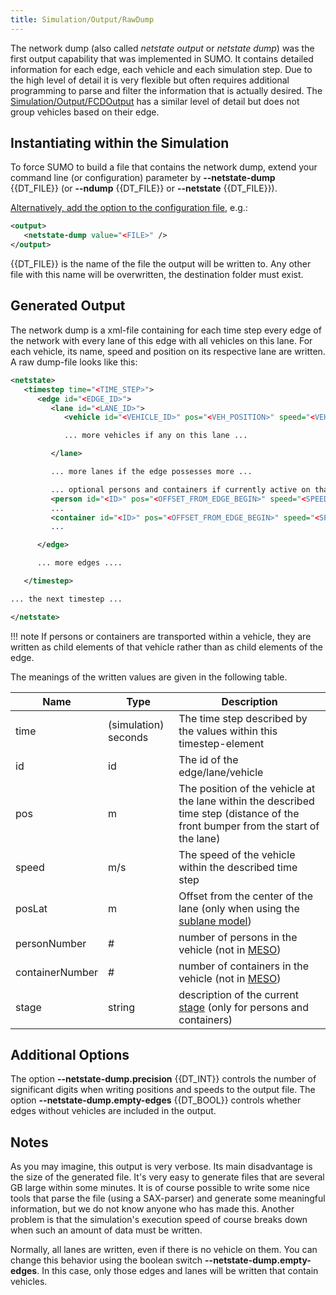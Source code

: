 ```yaml
---
title: Simulation/Output/RawDump
---
```


The network dump (also called *netstate output* or *netstate dump*) was
the first output capability that was implemented in SUMO. It contains
detailed information for each edge, each vehicle and each simulation
step. Due to the high level of detail it is very flexible but often
requires additional programming to parse and filter the information that
is actually desired. The
[Simulation/Output/FCDOutput](../../Simulation/Output/FCDOutput.md)
has a similar level of detail but does not group vehicles based on their
edge.

## Instantiating within the Simulation

To force SUMO to build a file that contains the network dump, extend
your command line (or configuration) parameter by **--netstate-dump** {{DT_FILE}} (or **--ndump** {{DT_FILE}} or **--netstate** {{DT_FILE}}).

[Alternatively, add the option to the configuration
file](../../Basics/Using_the_Command_Line_Applications.md#configuration_files),
e.g.:

```xml
<output>
   <netstate-dump value="<FILE>" />
</output>
```

{{DT_FILE}} is the name of the file the output will be written to. Any other file
with this name will be overwritten, the destination folder must exist.

## Generated Output

The network dump is a xml-file containing for each time step every edge
of the network with every lane of this edge with all vehicles on this
lane. For each vehicle, its name, speed and position on its respective
lane are written. A raw dump-file looks like this:

```xml
<netstate>
   <timestep time="<TIME_STEP>">
      <edge id="<EDGE_ID>">
         <lane id="<LANE_ID>">
            <vehicle id="<VEHICLE_ID>" pos="<VEH_POSITION>" speed="<VEH_SPEED>"/>

            ... more vehicles if any on this lane ...

         </lane>

         ... more lanes if the edge possesses more ...

         ... optional persons and containers if currently active on that edge
         <person id="<ID>" pos="<OFFSET_FROM_EDGE_BEGIN>" speed="<SPEED>"/>
         ...
         <container id="<ID>" pos="<OFFSET_FROM_EDGE_BEGIN>" speed="<SPEED>"/>
         ...

      </edge>

      ... more edges ....

   </timestep>

... the next timestep ...

</netstate>
```

!!! note
      If persons or containers are transported within a vehicle, they are written as child elements of that vehicle rather than as child elements of the edge.

The meanings of the written values are given in the following table.

| Name            | Type                 | Description                                                                                                                      |
| --------------- | -------------------- | -------------------------------------------------------------------------------------------------------------------------------- |
| time            | (simulation) seconds | The time step described by the values within this timestep-element                                                               |
| id              | id                   | The id of the edge/lane/vehicle                                                                                                  |
| pos             | m                    | The position of the vehicle at the lane within the described time step (distance of the front bumper from the start of the lane) |
| speed           | m/s                  | The speed of the vehicle within the described time step                                                                          |
| posLat          | m                    | Offset from the center of the lane (only when using the [sublane model](../../Simulation/SublaneModel.md))                     |
| personNumber    | \#                   | number of persons in the vehicle (not in [MESO](../../Simulation/Meso.md))                                                                |
| containerNumber | \#                   | number of containers in the vehicle (not in [MESO](../../Simulation/Meso.md))                                                             |
| stage           | string               | description of the current [stage](../../Specification/Persons.md#simulation_input) (only for persons and containers)          |

## Additional Options

The option **--netstate-dump.precision** {{DT_INT}} controls the number of significant digits when writing
positions and speeds to the output file. The option **--netstate-dump.empty-edges** {{DT_BOOL}} controls whether
edges without vehicles are included in the output.

## Notes

As you may imagine, this output is very verbose. Its main disadvantage
is the size of the generated file. It's very easy to generate files that
are several GB large within some minutes. It is of course possible to
write some nice tools that parse the file (using a SAX-parser) and
generate some meaningful information, but we do not know anyone who has
made this. Another problem is that the simulation's execution speed of
course breaks down when such an amount of data must be written.

Normally, all lanes are written, even if there is no vehicle on them.
You can change this behavior using the boolean switch **--netstate-dump.empty-edges**. In this case,
only those edges and lanes will be written that contain vehicles.